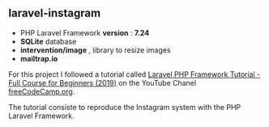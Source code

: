 ## laravel-instagram

-   PHP Laravel Framework **version** : **7.24**
-   **SQLite** database
-   **intervention/image** , library to resize images
-   **mailtrap.io**

For this project I followed a tutorial called [Laravel PHP Framework Tutorial - Full Course for Beginners (2019)](https://www.youtube.com/watch?v=ImtZ5yENzgE&list=PLWKjhJtqVAbkoMsX4hgwxbJZW4aB0cbaB) on the YouTube Chanel [freeCodeCamp.org](https://www.youtube.com/channel/UC8butISFwT-Wl7EV0hUK0BQ).

The tutorial consiste to reproduce the Instagram system with the PHP Laravel Framework.
